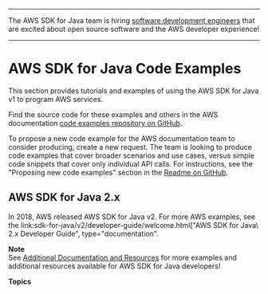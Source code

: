 --------

The AWS SDK for Java team is hiring [software development engineers](https://github.com/aws/aws-sdk-java-v2/issues/3156) that are excited about open source software and the AWS developer experience\!

--------

# AWS SDK for Java Code Examples<a name="prog-services"></a>

This section provides tutorials and examples of using the AWS SDK for Java v1 to program AWS services\.

Find the source code for these examples and others in the AWS documentation [code examples repository on GitHub](https://github.com/awsdocs/aws-doc-sdk-examples)\.

To propose a new code example for the AWS documentation team to consider producing, create a new request\. The team is looking to produce code examples that cover broader scenarios and use cases, versus simple code snippets that cover only individual API calls\. For instructions, see the "Proposing new code examples" section in the [Readme on GitHub](https://github.com/awsdocs/aws-doc-sdk-examples/blob/master/README.rst)\.

## AWS SDK for Java 2\.x<a name="aws-sdk-for-java-2-x"></a>

In 2018, AWS released AWS SDK for Java v2\. For more AWS examples, see the link:sdk\-for\-java/v2/developer\-guide/welcome\.html\["AWS SDK for Java\\ 2\.x Developer Guide", type="documentation"\.

**Note**  
See [Additional Documentation and Resources](welcome.md#additional-resources) for more examples and additional resources available for AWS SDK for Java developers\!

**Topics**